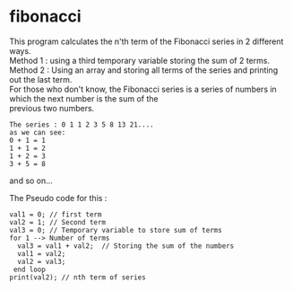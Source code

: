 # fibonacci
This program calculates the n'th term of the Fibonacci series in 2 different ways.<br />
Method 1 : using a third temporary variable storing the sum of 2 terms. <br />
Method 2 : Using an array and storing all terms of the series and printing out the last term. <br />
For those who don't know, the Fibonacci series is a series of numbers in which the next number is the sum of the<br /> 
previous two numbers.<br />
```
The series : 0 1 1 2 3 5 8 13 21.... 
as we can see:
0 + 1 = 1
1 + 1 = 2
1 + 2 = 3
3 + 5 = 8
```
and so on...<br>

The Pseudo code for this :
```
val1 = 0; // first term
val2 = 1; // Second term
val3 = 0; // Temporary variable to store sum of terms
for 1 --> Number of terms
  val3 = val1 + val2;  // Storing the sum of the numbers
  val1 = val2;
  val2 = val3;
 end loop
print(val2); // nth term of series
```
